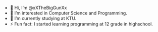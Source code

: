 - 👋 Hi, I’m @xXTheBigGunXx
- 👀 I’m interested in Computer Science and Programming.
- 🌱 I’m currently studying at KTU.
- ⚡ Fun fact: I started learning programming at 12 grade in highschool.
